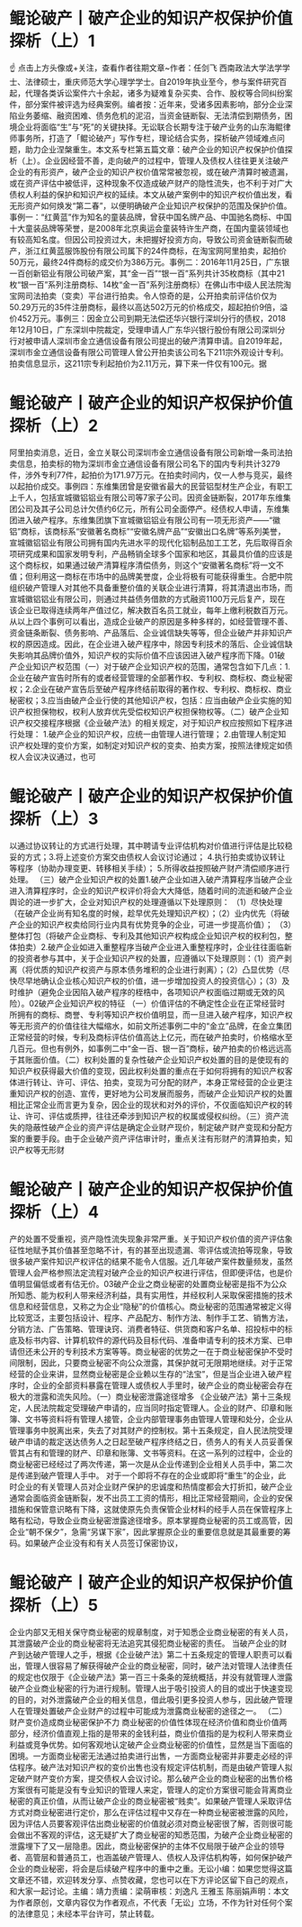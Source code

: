 # 鲲论破产丨破产企业的知识产权保护价值探析（上）1

☝ 点击上方头像或+关注，查看作者往期文章~作者：任剑飞 西南政法大学法学学士、法律硕士，重庆师范大学心理学学士。自2019年执业至今，参与案件研究百起，代理各类诉讼案件六十余起，诸多为疑难复杂买卖、合作、股权等合同纠纷案件，部分案件被评选为经典案例。编者按：近年来，受诸多因素影响，部分企业深陷业务萎缩、融资困难、债务危机的泥沼，当资金链断裂、无法清偿到期债务，困境企业将面临“生”与“死”的关键抉择。无讼联合长期专注于破产业务的山东海鲲律师事务所，打造了「鲲论破产」写作专栏，理论结合实务，探析破产领域难点问题，助力企业涅槃重生。本文系专栏第五篇文章：破产企业的知识产权保护价值探析（上）。企业因经营不善，走向破产的过程中，管理人及债权人往往更关注破产企业的有形资产，破产企业的知识产权价值常常被忽视，或在破产清算时被遗漏，或在资产评估中被低评，这种现象不仅造成破产财产的隐性流失，也不利于对广大债权人利益的保护和知识产权的延续。本文从破产案例中的知识产权价值出发，看无形资产如何焕发“第二春”，以便明确破产企业知识产权保护的范围及保护价值。事例一：“红黄蓝”作为知名的童装品牌，曾获中国名牌产品、中国驰名商标、中国十大童装品牌等荣誉，是2008年北京奥运会童装特许生产商，在国内童装领域也有较高知名度。但因公司投资过大，未把握好投资方向，导致公司资金链断裂而破产，浙江红黄蓝服饰股份有限公司属下的24件商标，在淘宝网阿里拍卖，起拍价50万元，最终24件商标的成交价为386万元。事例二：2016年11月25日，广东银一百创新铝业有限公司破产案，其“金一百”“银一百”系列共计35枚商标（其中21枚“银一百”系列注册商标、14枚“金一百”系列注册商标）在佛山市中级人民法院淘宝网司法拍卖（变卖）平台进行拍卖。令人惊奇的是，公开拍卖前评估价仅为50.29万元的35件注册商标，最终以高达502万元的价格成交，超起拍价9倍，溢价452万元。事例三：因金立公司到期无法偿还华兴银行深圳分行的债权，2018年12月10日，广东深圳中院裁定，受理申请人广东华兴银行股份有限公司深圳分行对被申请人深圳市金立通信设备有限公司提出的破产清算申请。自2019年起，深圳市金立通信设备有限公司管理人曾公开拍卖该公司名下211宗外观设计专利。拍卖信息显示，这211宗专利起拍价为2.11万元，算下来一件仅有100元。据

# 鲲论破产丨破产企业的知识产权保护价值探析（上）2

阿里拍卖消息，近日，金立关联公司深圳市金立通信设备有限公司新增一条司法拍卖信息，拍卖标的物为深圳市金立通信设备有限公司名下的国内专利共计3279件，涉外专利77件，起拍价为171.97万元。在拍卖时间内，仅一人参与竞买，最终以起拍价成交。事例四：东维集团曾是安徽省最大的民营铝型材生产企业，有职工上千人，包括宣城徽铝铝业有限公司等7家子公司。因资金链断裂，2017年东维集团公司及其子公司总计欠债约6亿元，所有公司全面停产。经债权人申请，东维集团进入破产程序。东维集团旗下宣城徽铝铝业有限公司有一项无形资产——“徽铝”商标，该商标系“安徽著名商标”“安徽名牌产品”“安徽出口名牌”等系列美誉，宣城徽铝铝业有限公司拥有国内先进水平的现代化铝制品加工工艺，先后取得百余项研究成果和国家发明专利，产品畅销全球多个国家和地区，其最具价值的应该是这个商标权，如果通过破产清算程序清偿债务，则这个“安徽著名商标”将一文不值；但利用这一商标在市场中的品牌美誉度，企业将极有可能获得重生。合肥中院组织破产管理人对其他不具备重整价值的关联企业进行清算，将其清退出市场，而宣城徽铝铝业有限公司，则通过共益债务借款的方式融资1100万元后复产，现在该企业已取得连续两年产值过亿，解决数百名员工就业，每年上缴利税数百万元。从以上四个事例可以看出，造成企业破产的原因是多种多样的，如经营管理不善、资金链条断裂、债务影响、产品落后、企业诚信缺失等等，但企业破产并非知识产权的原因造成。因此，在企业进入破产程序中，除因专利技术的落后、企业诚信缺失影响其品牌价值外，知识产权的实际价值不应该因进入破产程序而下降。01破产企业知识产权范围（一）对于破产企业知识产权的范围，通常包含如下几点：1.企业在破产宣告时所有的或者经营管理的全部著作权、专利权、商标权、商业秘密权；2.企业在破产宣告后至破产程序终结前取得的著作权、专利权、商标权、商业秘密权；3.应当由破产企业行使的其他知识产权，包括：应当由破产企业实施的知识产权担保物权，权利人放弃优先受偿权知识产权担保物权等。（二）破产企业知识产权交接程序根据《企业破产法》的相关规定，对于知识产权应按照如下程序进行处理：  1.破产企业的知识产权，应统一由管理人进行管理；  2.由管理人制定知识产权处理的变价方案，如制定对知识产权的变卖、拍卖方案，按照法律规定如债权人会议决议通过，也可

# 鲲论破产丨破产企业的知识产权保护价值探析（上）3

以通过协议转让的方式进行处理，其中聘请专业评估机构对价值进行评估是比较稳妥的方式；3.将上述变价方案交由债权人会议讨论通过；  4.执行拍卖或协议转让等程序（协助办理变更、转移相关手续）； 5.所得收益按照破产财产清偿顺序进行处理。    （三）破产企业知识产权的处置1.破产企业如进入破产清算程序当破产企业进入清算程序时，企业的知识产权评价将会大大降低，随着时间的流逝和破产企业舆论的进一步扩大，企业对知识产权的处理遵循以下处理原则：  （1）尽快处理（在破产企业尚有知名度的时候，趁早优先处理知识产权）；（2）业内优先（将破产企业的知识产权卖给同行业内具有优势竞争的企业，可进一步提高价值）；  （3）整体打包（将破产企业商标、专利及其他知识产权构成企业知识产权的权利包，整体拍卖）2.破产企业如进入重整程序当破产企业进入重整程序时，企业往往面临新的投资者参与其中，关于企业知识产权的处置，应遵循以下处理原则：（1）资产剥离（将优质的知识产权资产与原本债务堆积的企业进行剥离）；（2）凸显优势（尽快尽早地确认企业核心知识产权的价值，进一步增加投资人的投资信心）；（3）及时维护（避免企业因陷入破产程序的桎梏中，各项知识产权面临过期或无效的风险）。02破产企业知识产权的特征 （一）价值评估的不确定性企业在正常经营时所拥有的商标、商誉、专利等知识产权价值明显，而一旦进入破产程序，知识产权等无形资产的价值往往大幅缩水，如前文所述事例二中的“金立”品牌，在金立集团正常经营的时候，专利及商标评估价值高达上亿元，而在破产拍卖时，价格缩水至几百元。但也有例外，如事例二中“金一百、银一百”商标，破产拍卖的价格远远高于其账面价值。（二）权利处置的复杂性破产企业知识产权处置的目的是使现有的知识产权获得最大价值的变现，因此权利处置的重点在于如何将拥有的知识产权客体进行转让、许可、评估、拍卖，变现为可分配的财产，本身正常经营的企业更注重知识产权的创造、宣传，更好地为公司发展而服务，而破产企业知识产权的处置相比正常企业而言更为复杂，因企业的现状和对外的评价，不仅面临知识产权的转让、许可、评估或质押，往往还牵涉到知识产权的权属或侵权纠纷。（三）资产流失的隐蔽性破产企业的资产评估是确定企业财产现价，制定破产财产变现和分配方案的重要手段。由于企业破产资产评估审计时，重点关注有形财产的清算拍卖，知识产权等无形财

# 鲲论破产丨破产企业的知识产权保护价值探析（上）4

产的处置不受重视，资产隐性流失现象非常严重。关于知识产权价值的资产评估象征性地赋予其价值甚至忽略不计，有的甚至出现遗漏、零评估或流拍等现象，导致很多破产案件知识产权评估的结果不能令人信服。近几年破产案件数量频发，虽然管理人会严格参照法定流程对破产企业的知识产权进行评估，但即便评估，也是价值明显偏低或者有估无价。03破产企业之商业秘密的处置商业秘密是指不为公众所知悉、能为权利人带来经济利益，具有实用性，并经权利人采取保密措施的技术信息和经营信息，又称之为企业“隐秘”的价值核心。商业秘密的范围通常被定义得比较宽泛，主要包括设计、程序、产品配方、制作方法、制作手工艺、销售方法，分销方法、广告策略、管理诀窍、消费者特征、供货商和客户名单、招投标中的标底及标书内容、计算机软件的源代码及目标代码、准备申请专利的技术方案、已申请但还未公开的专利技术方案等等。商业秘密的优势之一在于商业秘密保护不受时间限制，因此，只要商业秘密不向公众泄露，其保护就可无限期地继续。对于正常经营的企业来讲，显然商业秘密是企业赖以生存的“法宝”，但是当企业进入破产程序时，企业的全部资料暴露在管理人或债权人手里时，破产企业的商业秘密会存在极大的泄露和流失风险。（一）商业秘密泄露途径增多 《企业破产法》第十三条规定，人民法院裁定受理破产申请的，应当同时指定管理人。企业的财产、印章和账簿、文书等资料将有管理人接管，企业内部管理事务由管理人管理和处分，企业从管理事务中脱离出来，失去了对其财产的控制权。第十五条规定，自人民法院受理破产申请的裁定送达债务人之日起至破产程序终结之日，债务人的有关人员妥善保管其占有和管理的财产、印章和账簿、文书等资料。在这一系列的过程中，企业的商业秘密已经经过了两次传递，第一次是从企业传递到企业相关人员手中，第二次是传递到破产管理人手中。 对于一个即将不存在的企业或即将“重生”的企业，此时企业的有关管理人员对企业财产保护的忠诚度和热情度都会大打折扣，破产企业通常会面临资金链断裂，发不出员工工资的情形，相比正常经营期间，企业的安保措施和保管意识略有下降，这就使原先负责保管企业材料的经手人员在保管程序上略有松动，导致企业商业秘密泄露途径增多。原本掌握商业秘密的员工或高管，因企业“朝不保夕”，急需“另谋下家”，因此掌握原企业的重要信息就是其最重要的筹码。如果破产企业没有和有关人员签订保密协议，

# 鲲论破产丨破产企业的知识产权保护价值探析（上）5

企业内部又无相关保守商业秘密的规章制度，对于知悉企业商业秘密的有关人员，其泄露破产企业的商业秘密将无法追究其侵犯商业秘密的责任。 当破产企业的财产到达破产管理人之手，根据《企业破产法》第二十五条规定的管理人职责可以看出，管理人很容易了解获得破产企业的商业秘密，同时，破产法对管理人法律责任的规定也仅限于《企业破产法》第一百三十条条的笼统概括，并没有就管理人泄露破产企业商业秘密的行为进行规制。管理人出于吸引投资人的目的或出于快速变现的目的，对外泄露破产企业的相关信息，借此吸引更多投资人参与，因此破产管理人在管理处置破产企业财产的过程中可能成为泄露商业秘密的途径之一。 （二）财产变价造成商业秘密保护不力 商业秘密的价值性体现在经济价值和商业价值两部分，经济价值直观上指的是带来的金钱利益，商业价值指的是为权利人带来商业利益或竞争优势。如何客观地认定破产企业商业秘密的价值性，显然是当下面临的困境。一方面商业秘密无法通过拍卖进行出售，一方面商业秘密并非要走必经的评估程序。破产法对知识产权的变价出售也没有规定评估机制，而是由破产管理人拟定破产财产变价方案，提交债权人会议讨论。那么破产企业的商业秘密的出售价格方案很有可能是没有专业知识的管理人来定，管理人的定价方案很可能会背离商业秘密的真正价值，从而让破产企业的商业秘密被“贱卖”。如果破产管理人采取评估方式对商业秘密进行定价，那么在评估过程中又存在一种商业秘密被泄露的风险，因为评估人员要客观评估出商业秘密的价值就必须对商业秘密很了解，否则很可能会做出不客观的评估，这无疑扩大了商业秘密的知悉范围，为破产企业商业秘密的泄露埋下了又一层隐患。因此，商业秘密保护的主体不仅局限于破产企业的领导者、高管层和普通员工，也涵盖破产管理人、债权人及评估机构等，如何保护破产企业的商业秘密，将会是后续破产程序中的重中之重。无讼小编：如果您觉得这篇文章还不错，欢迎转发分享、点赞收藏，您也可以在下方评论区留下自己的观点，和大家一起讨论。主编：靖力责编：梁萌审核：刘逸凡 王雅玉 陈丽娟声明：本文为作者原创，文章内容仅为作者观点，不代表「无讼」立场，不作为针对任何个案的法律意见；未经本平台许可，禁止转载。

